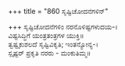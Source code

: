 +++
title = "860 ಸೃಷ್ಟಿಚೋದನೆಗಳಿನ್"

+++
ಸೃಷ್ಟಿಚೋದನೆಗಳಿಂ ನರನೊಳಿಷ್ಟಗಳುದಯ-।  
ವಿಷ್ಟಸಿದ್ಧಿಗೆ ಯಂತ್ರತಂತ್ರಗಳ ಯುಕ್ತಿ॥  
ತ್ವಷ್ಟೃಕುಶಲದೆ ಸೃಷ್ಟಿವಿಕೃತಿ; ಇಂತನ್ಯೋನ್ಯ-।  
ಸ್ಪೃಷ್ಟರ್ ಪ್ರಕೃತಿ ನರರು - ಮಂಕುತಿಮ್ಮ॥  
